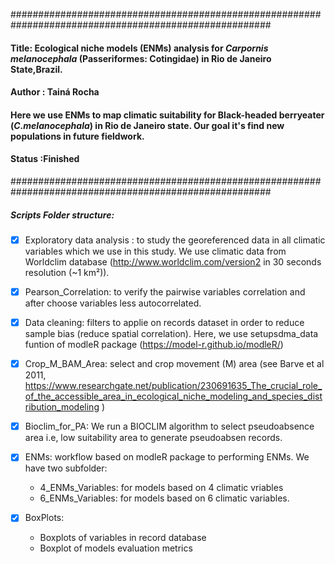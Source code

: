 #######################################################################################################
#### Title: Ecological niche models (ENMs) analysis for *Carpornis melanocephala* (Passeriformes: Cotingidae) in Rio de Janeiro State,Brazil.
#### Author : Tainá Rocha
#### Here we use ENMs to map climatic suitability for Black-headed berryeater (*C.melanocephala*) in Rio de Janeiro state. Our goal it's find new  populations in future fieldwork.
#### Status :Finished
#######################################################################################################


##### Scripts Folder structure:


- [x] Exploratory data analysis : to study the georeferenced data in all climatic variables which we use in this study. We use climatic data from Worldclim database (http://www.worldclim.com/version2 in 30 seconds resolution (~1 km²)).

- [x] Pearson_Correlation: to verify the pairwise variables correlation and after choose variables less autocorrelated.

- [x] Data cleaning: filters to applie on records dataset in order to reduce sample bias (reduce spatial correlation). Here, we use setupsdma_data funtion of modleR package (https://model-r.github.io/modleR/)

- [x] Crop_M_BAM_Area: select and crop movement (M) area  (see  Barve et al 2011, https://www.researchgate.net/publication/230691635_The_crucial_role_of_the_accessible_area_in_ecological_niche_modeling_and_species_distribution_modeling )

- [x] Bioclim_for_PA: We run a BIOCLIM algorithm to select pseudoabsence area  i.e, low suitability area to generate pseudoabsen records.

- [x] ENMs: workflow based on modleR package to performing ENMs. We have two subfolder:

    - 4_ENMs_Variables: for models based on 4 climatic vriables  
    - 6_ENMs_Variables: for models based on 6 climatic variables.

- [x] BoxPlots: 
 
    - Boxplots of variables in record database 
    - Boxplot of models evaluation metrics
